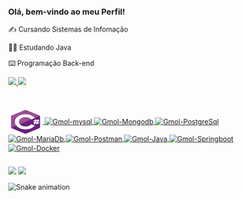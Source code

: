 ### Olá, bem-vindo ao meu Perfil!

✍️ Cursando Sistemas de Infomação

👨‍💻 Estudando Java

⌨️ Programação Back-end

<div>
  <a href="https://github.com/GabrielVMol">
  <img height="149em" src="https://github-readme-stats.vercel.app/api?username=gabrielvmol&show_icons=true&theme=nightowl&include_all_commits=true&count_private=true"/>
  <img height="149em" src="https://github-readme-stats.vercel.app/api/top-langs/?username=gabrielvmol&layout=compact&langs_count=7&theme=nightowl"/>
</div>
  
  ##
  
<div style="display: inline_block"><br>
  <img align="center" alt="Gmol-Csharp" height="50" width="70" src="https://raw.githubusercontent.com/devicons/devicon/master/icons/csharp/csharp-original.svg">
  <img align="center" alt="Gmol-mysql" height="50" width="85" src="https://img.shields.io/badge/MySQL-005C84?style=for-the-badge&logo=mysql&logoColor=white">
  <img align="center" alt="Gmol-Mongodb" height="50" width="85" src="https://img.shields.io/badge/MongoDB-4EA94B?style=for-the-badge&logo=mongodb&logoColor=white">
  <img align="center" alt="Gmol-PostgreSql" height="50" width="110" src="https://img.shields.io/badge/PostgreSQL-316192?style=for-the-badge&logo=postgresql&logoColor=white">
  <img align="center" alt="Gmol-MariaDb" height="50" width="85" src="https://img.shields.io/badge/MariaDB-003545?style=for-the-badge&logo=mariadb&logoColor=whit">
  <img align="center" alt="Gmol-Postman" height="50" width="85" src="https://img.shields.io/badge/Postman-FF6C37?style=for-the-badge&logo=Postman&logoColor=white">
  <img align="center" alt="Gmol-Java" height="50" width="85" src="https://img.shields.io/badge/Java-ED8B00?style=for-the-badge&logo=java&logoColor=white">
  <img align="center" alt="Gmol-Springboot" height="50" width="85" src="https://img.shields.io/badge/Spring_Boot-F2F4F9?style=for-the-badge&logo=spring-boot">
  <img align="center" alt="Gmol-Docker" height="50" width="70" src="https://img.shields.io/badge/Docker-2CA5E0?style=for-the-badge&logo=docker&logoColor=white">

</div>
  
 
  ##
  
  <div>
  <a href = "mailto:gabriel@live.com"><img src="https://img.shields.io/badge/-Gmail-%23333?style=for-the-badge&logo=gmail&logoColor=white" target="_blank"></a>  
  <a href="https://www.linkedin.com/in/gabriel-vinicius-mol-libaneo-598234137/" target="_blank"><img src="https://img.shields.io/badge/-LinkedIn-%230077B5?style=for-the-badge&logo=linkedin&logoColor=white" target="_blank"></a>     
  </div>
 
  ![Snake animation](https://github.com/GabrielVMol/GabrielVMol/blob/output/github-contribution-grid-snake.svg)
